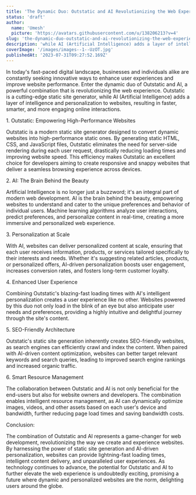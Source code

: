 ```yaml
---
title: 'The Dynamic Duo: Outstatic and AI Revolutionizing the Web Experience'
status: 'draft'
author:
  name: 'Umesh'
  picture: 'https://avatars.githubusercontent.com/u/138206213?v=4'
slug: 'the-dynamic-duo-outstatic-and-ai-revolutionizing-the-web-experience'
description: 'while AI (Artificial Intelligence) adds a layer of intelligence and personalization to websites, resulting in faster, smarter, and more engaging online interactions.'
coverImage: '/images/images--1--UzOT.jpg'
publishedAt: '2023-07-31T09:27:52.169Z'
---
```


In today's fast-paced digital landscape, businesses and individuals alike are constantly seeking innovative ways to enhance user experiences and improve website performance. Enter the dynamic duo of Outstatic and AI, a powerful combination that is revolutionizing the web experience. Outstatic is a cutting-edge static site generator, while AI (Artificial Intelligence) adds a layer of intelligence and personalization to websites, resulting in faster, smarter, and more engaging online interactions.

1\. Outstatic: Empowering High-Performance Websites

Outstatic is a modern static site generator designed to convert dynamic websites into high-performance static ones. By generating static HTML, CSS, and JavaScript files, Outstatic eliminates the need for server-side rendering during each user request, drastically reducing loading times and improving website speed. This efficiency makes Outstatic an excellent choice for developers aiming to create responsive and snappy websites that deliver a seamless browsing experience across devices.

2\. AI: The Brain Behind the Beauty

Artificial Intelligence is no longer just a buzzword; it's an integral part of modern web development. AI is the brain behind the beauty, empowering websites to understand and cater to the unique preferences and behavior of individual users. Machine learning algorithms analyze user interactions, predict preferences, and personalize content in real-time, creating a more immersive and personalized web experience.

3\. Personalization at Scale

With AI, websites can deliver personalized content at scale, ensuring that each user receives information, products, or services tailored specifically to their interests and needs. Whether it's suggesting related articles, products, or personalized offers, AI-driven personalization boosts user engagement, increases conversion rates, and fosters long-term customer loyalty.

4\. Enhanced User Experience

Combining Outstatic's blazing-fast loading times with AI's intelligent personalization creates a user experience like no other. Websites powered by this duo not only load in the blink of an eye but also anticipate user needs and preferences, providing a highly intuitive and delightful journey through the site's content.

5\. SEO-Friendly Architecture

Outstatic's static site generation inherently creates SEO-friendly websites, as search engines can efficiently crawl and index the content. When paired with AI-driven content optimization, websites can better target relevant keywords and search queries, leading to improved search engine rankings and increased organic traffic.

6\. Smart Resource Management

The collaboration between Outstatic and AI is not only beneficial for the end-users but also for website owners and developers. The combination enables intelligent resource management, as AI can dynamically optimize images, videos, and other assets based on each user's device and bandwidth, further reducing page load times and saving bandwidth costs.

Conclusion:

The combination of Outstatic and AI represents a game-changer for web development, revolutionizing the way we create and experience websites. By harnessing the power of static site generation and AI-driven personalization, websites can provide lightning-fast loading times, intelligent content delivery, and unparalleled user experiences. As technology continues to advance, the potential for Outstatic and AI to further elevate the web experience is undoubtedly exciting, promising a future where dynamic and personalized websites are the norm, delighting users around the globe.


